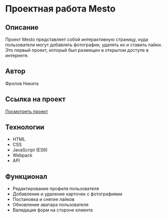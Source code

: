 # Проектная работа Mesto

## Описание
Проект Mesto представляет собой интерактивную страницу, куда пользователи могут добавлять фотографии, удалять их и ставить лайки. Это первый проект, который был размещен в открытом доступе в интернете.

## Автор
Фролов Никита

## Ссылка на проект
[Посмотреть проект](https://students-yandex.github.io/mesto-project)

## Технологии
- HTML
- CSS
- JavaScript (ES6)
- Webpack
- API

## Функционал
- Редактирование профиля пользователя
- Добавление и удаление карточек с фотографиями
- Постановка и снятие лайков
- Обновление аватара пользователя
- Валидация форм на стороне клиента

